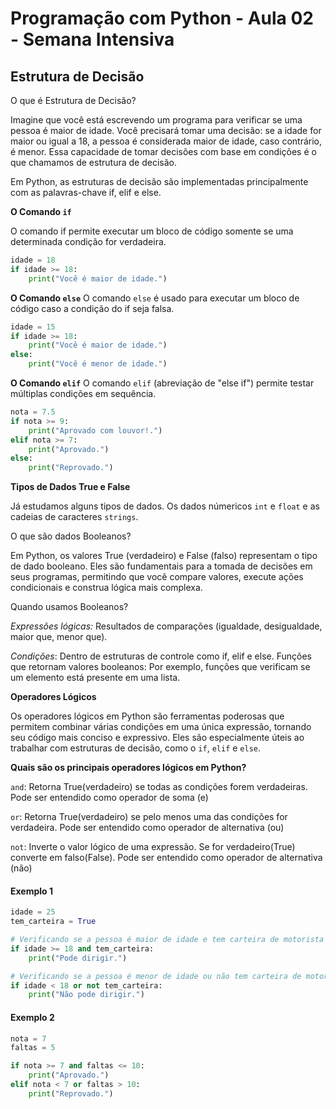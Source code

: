 # Programação com Python - Aula 02 - Semana Intensiva 


## Estrutura de Decisão

O que é Estrutura de Decisão?

Imagine que você está escrevendo um programa para verificar se uma pessoa é maior de idade. Você precisará tomar uma decisão: se a idade for maior ou igual a 18, a pessoa é considerada maior de idade, caso contrário, é menor. Essa capacidade de tomar decisões com base em condições é o que chamamos de estrutura de decisão.

Em Python, as estruturas de decisão são implementadas principalmente com as palavras-chave if, elif e else.


**O Comando ``if``**

O comando if permite executar um bloco de código somente se uma determinada condição for verdadeira.

```python
idade = 18
if idade >= 18:
    print("Você é maior de idade.")
```

**O Comando ``else``**
O comando ``else`` é usado para executar um bloco de código caso a condição do if seja falsa.

```python
idade = 15
if idade >= 18:
    print("Você é maior de idade.")
else:
    print("Você é menor de idade.")
```

**O Comando ``elif``**
O comando ``elif`` (abreviação de "else if") permite testar múltiplas condições em sequência.

```python
nota = 7.5
if nota >= 9:
    print("Aprovado com louvor!.")
elif nota >= 7:
    print("Aprovado.")
else:
    print("Reprovado.")
```

**Tipos de Dados True e False**

Já estudamos alguns tipos de dados. Os dados númericos ``int`` e ``float`` e as cadeias de caracteres ``strings``.

O que são dados Booleanos?

Em Python, os valores True (verdadeiro) e False (falso) representam o tipo de dado booleano. Eles são fundamentais para a tomada de decisões em seus programas, permitindo que você compare valores, execute ações condicionais e construa lógica mais complexa.

Quando usamos Booleanos?

_Expressões lógicas:_ Resultados de comparações (igualdade, desigualdade, maior que, menor que).

_Condições_: Dentro de estruturas de controle como if, elif e else.
Funções que retornam valores booleanos: Por exemplo, funções que verificam se um elemento está presente em uma lista.


**Operadores Lógicos**

Os operadores lógicos em Python são ferramentas poderosas que permitem combinar várias condições em uma única expressão, tornando seu código mais conciso e expressivo. Eles são especialmente úteis ao trabalhar com estruturas de decisão, como o ``if``, ``elif`` e ``else``.

**Quais são os principais operadores lógicos em Python?**

``and``: Retorna True(verdadeiro) se todas as condições forem verdadeiras. Pode ser entendido como operador de soma (e)

``or``: Retorna True(verdadeiro) se pelo menos uma das condições for verdadeira. Pode ser entendido como operador de alternativa (ou)

``not``: Inverte o valor lógico de uma expressão. Se for verdadeiro(True) converte em falso(False). Pode ser entendido como operador de alternativa (não)

#### Exemplo 1

```python
idade = 25
tem_carteira = True

# Verificando se a pessoa é maior de idade e tem carteira de motorista
if idade >= 18 and tem_carteira:
    print("Pode dirigir.")

# Verificando se a pessoa é menor de idade ou não tem carteira de motorista
if idade < 18 or not tem_carteira:
    print("Não pode dirigir.")
```

#### Exemplo 2

```python
nota = 7
faltas = 5

if nota >= 7 and faltas <= 10:
    print("Aprovado.")
elif nota < 7 or faltas > 10:
    print("Reprovado.")
```